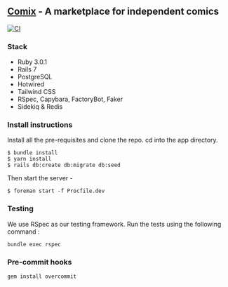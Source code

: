 ## [Comix](https://comix.life) - A marketplace for independent comics

[![CI](https://github.com/safewlabs/comix-mono/actions/workflows/ci.yml/badge.svg?branch=trunk)](https://github.com/safewlabs/comix-mono/actions/workflows/ci.yml)

### Stack

* Ruby 3.0.1
* Rails 7
* PostgreSQL
* Hotwired
* Tailwind CSS
* RSpec, Capybara, FactoryBot, Faker
* Sidekiq & Redis

### Install instructions

Install all the pre-requisites and clone the repo. cd into the app directory.

```shell
$ bundle install
$ yarn install
$ rails db:create db:migrate db:seed
```

Then start the server -

```shell
$ foreman start -f Procfile.dev
```

### Testing

We use RSpec as our testing framework. Run the tests using the following command :

```
bundle exec rspec
```

### Pre-commit hooks

```
gem install overcommit
```